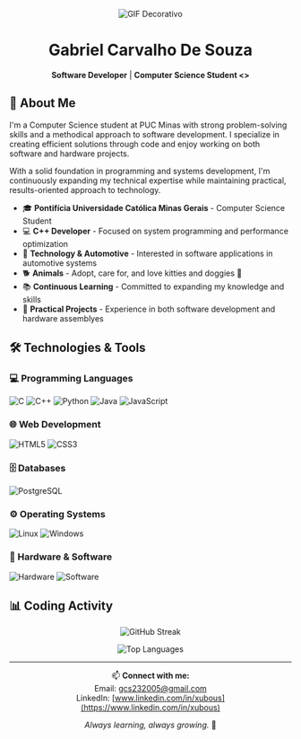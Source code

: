 <div align="center">
  
![GIF Decorativo](https://i.pinimg.com/originals/3c/a3/7c/3ca37c29061fce8aea80945c2dd7b3f9.gif)

# Gabriel Carvalho De Souza

**Software Developer** | **Computer Science Student <>**

</div>

## 👋 About Me

I'm a Computer Science student at PUC Minas with strong problem-solving skills and a methodical approach to software development. I specialize in creating efficient solutions through code and enjoy working on both software and hardware projects.

With a solid foundation in programming and systems development, I'm continuously expanding my technical expertise while maintaining practical, results-oriented approach to technology.

- 🎓 **Pontifícia Universidade Católica Minas Gerais** - Computer Science Student
- 💻 **C++ Developer** - Focused on system programming and performance optimization  
- 🚗 **Technology & Automotive** - Interested in software applications in automotive systems
- 🐕 **Animals** - Adopt, care for, and love kitties and doggies 🐾
- 📚 **Continuous Learning** - Committed to expanding my knowledge and skills
- 🔧 **Practical Projects** - Experience in both software development and hardware assemblyes

## 🛠️ Technologies & Tools

### 💻 Programming Languages
![C](https://img.shields.io/badge/c-%2300599C.svg?style=for-the-badge&logo=c&logoColor=white)
![C++](https://img.shields.io/badge/c++-%2300599C.svg?style=for-the-badge&logo=c%2B%2B&logoColor=white)
![Python](https://img.shields.io/badge/python-3670A0?style=for-the-badge&logo=python&logoColor=ffdd54)
![Java](https://img.shields.io/badge/java-%23ED8B00.svg?style=for-the-badge&logo=java&logoColor=white)
![JavaScript](https://img.shields.io/badge/javascript-%23323330.svg?style=for-the-badge&logo=javascript&logoColor=%23F7DF1E)

### 🌐 Web Development
![HTML5](https://img.shields.io/badge/html5-%23E34F26.svg?style=for-the-badge&logo=html5&logoColor=white)
![CSS3](https://img.shields.io/badge/css3-%231572B6.svg?style=for-the-badge&logo=css3&logoColor=white)

### 🗄️ Databases
![PostgreSQL](https://img.shields.io/badge/postgresql-%23316192.svg?style=for-the-badge&logo=postgresql&logoColor=white)

### ⚙️ Operating Systems
![Linux](https://img.shields.io/badge/Linux-FCC624?style=for-the-badge&logo=linux&logoColor=black)
![Windows](https://img.shields.io/badge/Windows-0078D6?style=for-the-badge&logo=windows&logoColor=white)

### 🔧 Hardware & Software
![Hardware](https://img.shields.io/badge/Hardware_Assembly-000000?style=for-the-badge&logo=raspberrypi&logoColor=white)
![Software](https://img.shields.io/badge/Software_Development-6DB33F?style=for-the-badge&logo=windowsterminal&logoColor=white)

## 📊 Coding Activity

<div align="center">
  
![GitHub Streak](https://streak-stats.demolab.com?user=xubous&theme=github-dark&hide_border=true&date_format=M%20j%5B%2C%20Y%5D&background=45%2C0C0C0C%2C0C0C0C&fire=FF7B25&ring=FF7B25&currStreakLabel=FF7B25)

![Top Languages](https://github-readme-stats.vercel.app/api/top-langs/?username=xubous&layout=compact&theme=github_dark&hide_border=true&bg_color=0C0C0C&title_color=FF7B25&text_color=FFFFFF&langs_count=6)

</div>

---

<div align="center">
  
📫 **Connect with me:**  
Email: gcs232005@gmail.com  
LinkedIn: [www.linkedin.com/in/xubous](https://www.linkedin.com/in/xubous)

*Always learning, always growing.* 🚀

</div>
